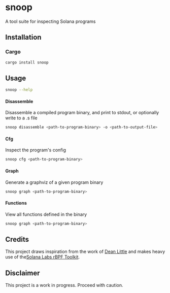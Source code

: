# snoop

A tool suite for inspecting Solana programs

## Installation

### Cargo

```bash
cargo install snoop
```

## Usage

```bash
snoop --help
```

#### Disassemble

Disassemble a compiled program binary, and print to stdout, or optionally write to a .s file

```bash
snoop disassemble <path-to-program-binary> -o <path-to-output-file>
```

#### Cfg

Inspect the program's config

```bash
snoop cfg <path-to-program-binary>
```

#### Graph

Generate a graphviz of a given program binary

```bash
snoop graph <path-to-program-binary>
```

#### Functions

View all functions defined in the binary

```bash
snoop graph <path-to-program-binary>
```

## Credits

This project draws inspiration from the work of [Dean Little](https://github.com/deanmlittle) and makes heavy use of the[Solana Labs rBPF Toolkit](https://github.com/solana-labs/rbpf).

## Disclaimer

This project is a work in progress. Proceed with caution.
